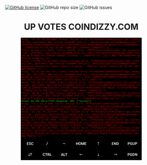 [![GitHub license](https://img.shields.io/badge/license-MIT-blue.svg)](https://github.com/naix0x/upvotes-coindizzy/blob/main/LICENSE)
![GitHub repo size](https://img.shields.io/github/repo-size/naix0x/upvotes-coindizzy)
![GitHub issues](https://img.shields.io/github/issues-raw/naix0x/upvotes-coindizzy)

# <h1 align="center">UP VOTES COINDIZZY.COM</h1>

<p align="center">
    <img width="400" src="screenshot/console_startupvotes.png" alt="consoleupvotes">
</p>


